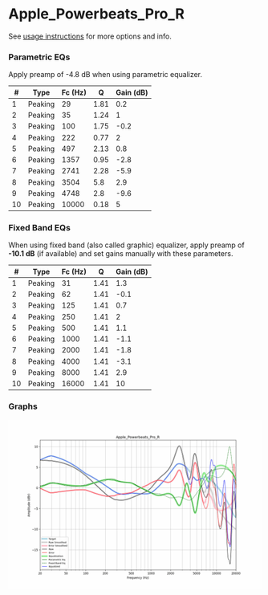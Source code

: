 # Apple_Powerbeats_Pro_R
See [usage instructions](https://github.com/jaakkopasanen/AutoEq#usage) for more options and info.

### Parametric EQs
Apply preamp of -4.8 dB when using parametric equalizer.

|   # | Type    |   Fc (Hz) |    Q |   Gain (dB) |
|-----|---------|-----------|------|-------------|
|   1 | Peaking |        29 | 1.81 |         0.2 |
|   2 | Peaking |        35 | 1.24 |         1   |
|   3 | Peaking |       100 | 1.75 |        -0.2 |
|   4 | Peaking |       222 | 0.77 |         2   |
|   5 | Peaking |       497 | 2.13 |         0.8 |
|   6 | Peaking |      1357 | 0.95 |        -2.8 |
|   7 | Peaking |      2741 | 2.28 |        -5.9 |
|   8 | Peaking |      3504 | 5.8  |         2.9 |
|   9 | Peaking |      4748 | 2.8  |        -9.6 |
|  10 | Peaking |     10000 | 0.18 |         5   |

### Fixed Band EQs
When using fixed band (also called graphic) equalizer, apply preamp of **-10.1 dB** (if available) and set gains manually with these parameters.

|   # | Type    |   Fc (Hz) |    Q |   Gain (dB) |
|-----|---------|-----------|------|-------------|
|   1 | Peaking |        31 | 1.41 |         1.3 |
|   2 | Peaking |        62 | 1.41 |        -0.1 |
|   3 | Peaking |       125 | 1.41 |         0.7 |
|   4 | Peaking |       250 | 1.41 |         2   |
|   5 | Peaking |       500 | 1.41 |         1.1 |
|   6 | Peaking |      1000 | 1.41 |        -1.1 |
|   7 | Peaking |      2000 | 1.41 |        -1.8 |
|   8 | Peaking |      4000 | 1.41 |        -3.1 |
|   9 | Peaking |      8000 | 1.41 |         2.9 |
|  10 | Peaking |     16000 | 1.41 |        10   |

### Graphs
![](./Apple_Powerbeats_Pro_R.png)
